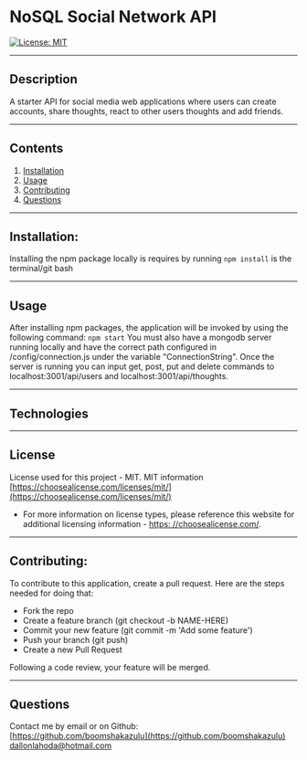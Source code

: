 # NoSQL Social Network API

[![License: MIT](https://img.shields.io/badge/License-MIT-yellow.svg)](https://opensource.org/licenses/MIT)

---

## Description

A starter API for social media web applications where users can create accounts, share thoughts, react to other users thoughts and add friends.

---

## Contents

1. [Installation](#installation)
2. [Usage](#usage)
3. [Contributing](#contributing)
4. [Questions](#questions)

---

## Installation:

Installing the npm package locally is requires by running `npm install` is the terminal/git bash

---

## Usage

After installing npm packages, the application will be invoked by using the following command: `npm start` You must also have a mongodb server running locally and have the correct path configured in /config/connection.js under the variable "ConnectionString". Once the server is running you can input get, post, put and delete commands to localhost:3001/api/users and localhost:3001/api/thoughts.

---

## Technologies

---

## License

License used for this project - MIT.
MIT information [https://choosealicense.com/licenses/mit/](https://choosealicense.com/licenses/mit/)

- For more information on license types, please reference this website
  for additional licensing information - [https: //choosealicense.com/](https://choosealicense.com/).

---

## Contributing:

To contribute to this application, create a pull request.
Here are the steps needed for doing that:

- Fork the repo
- Create a feature branch (git checkout -b NAME-HERE)
- Commit your new feature (git commit -m 'Add some feature')
- Push your branch (git push)
- Create a new Pull Request

Following a code review, your feature will be merged.

---

## Questions

Contact me by email or on Github:<br>
[https://github.com/boomshakazulu](https://github.com/boomshakazulu)<br>
[dallonlahoda@hotmail.com](dallonlahoda@hotmail.com)
